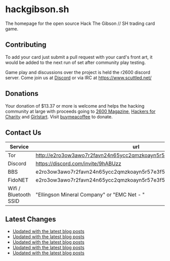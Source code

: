 # hackgibson.sh
The homepage for the open source Hack The Gibson // SH trading card game.


## Contributing

To add your card just submit a pull request with your card's front art, it would be added to the next run of set after community play testing.

Game play and discussions over the project is held the r2600 discord server. Come join us at [Discord](https://discord.com/invite/9hABUzz) or via IRC at https://www.scuttled.net/


## Donations

Your donation of $13.37 or more is welcome and helps the hacking community at large with proceeds going to [2600 Magazine](https://2600.com/), [Hackers for Charity](https://hackersforcharity.org) and [Girlstart](https://girlstart.org).  Visit [buymeacoffee](https://www.buymeacoffee.com/hackgibson.sh) to donate.


## Contact Us

Service | url
-|-
Tor | http://e2ro3ow3awo7r2favn24n65ycc2qmzkoayn5r57e3f56nvjwdcgg32ad.onion
Discord | https://discord.com/invite/9hABUzz
BBS | e2ro3ow3awo7r2favn24n65ycc2qmzkoayn5r57e3f56nvjwdcgg32ad.onion:23
FidoNET | e2ro3ow3awo7r2favn24n65ycc2qmzkoayn5r57e3f56nvjwdcgg32ad.onion:24554
Wifi / Bluetooth SSID | "Ellingson Mineral Company" or "EMC Net - <fidonet address>"

## Latest Changes
<!-- BLOG-POST-LIST:START -->
- [Updated with the latest blog posts](https://github.com/DFW2600/hackgibson.sh/commit/dea2a20ee7ac3d993193c66fa80f1296cea29b68)
- [Updated with the latest blog posts](https://github.com/DFW2600/hackgibson.sh/commit/0de8c2ca6fcecc9d13a458dff298a868ce235123)
- [Updated with the latest blog posts](https://github.com/DFW2600/hackgibson.sh/commit/6f424fb66939d96b50a28c66576f08d7a00cf127)
- [Updated with the latest blog posts](https://github.com/DFW2600/hackgibson.sh/commit/9c6531d3ead541b02c114b3c0e0d265c6af78038)
- [Updated with the latest blog posts](https://github.com/DFW2600/hackgibson.sh/commit/4b6ac02b52146dc741c0362d4b959f52e6afeed1)
<!-- BLOG-POST-LIST:END -->

